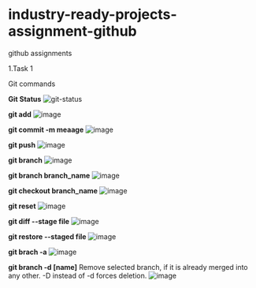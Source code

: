 # industry-ready-projects-assignment-github
github assignments

1.Task 1

Git commands

**Git Status**
![git-status](https://user-images.githubusercontent.com/80097898/196245591-07468161-110a-4cb8-834c-7ad68ceb2b06.png)

**git add**
![image](https://user-images.githubusercontent.com/80097898/196247052-92b2e649-17a5-44eb-9976-cdcdc6187a3e.png)

**git commit -m meaage**
![image](https://user-images.githubusercontent.com/80097898/196247080-0dfb0303-642a-4b1e-9f06-5c6d61b6c928.png)

**git push**
![image](https://user-images.githubusercontent.com/80097898/196247088-b1c120de-f89c-463f-a69a-ee5b8684fa57.png)

**git branch**
![image](https://user-images.githubusercontent.com/80097898/196247114-e8d06615-ca9d-4b31-a9f7-ddffc4d0af2f.png)

**git branch branch_name**
![image](https://user-images.githubusercontent.com/80097898/196247127-22a3eeb1-7c9c-4ace-a1cc-fe985ea3668e.png)

**git checkout branch_name**
![image](https://user-images.githubusercontent.com/80097898/196247143-f504d187-d297-457d-861d-1db4a5a22f92.png)

**git reset**
![image](https://user-images.githubusercontent.com/80097898/196248634-b3319caf-841d-4cc6-a706-471b27baa557.png)

**git diff --stage file**
![image](https://user-images.githubusercontent.com/80097898/196248740-b28d5b20-3cf5-49bd-a270-8095473ae4e0.png)

**git restore --staged file**
![image](https://user-images.githubusercontent.com/80097898/196248860-a6630352-2f33-4bfd-93f9-58b258b39f69.png)

**git brach -a**
![image](https://user-images.githubusercontent.com/80097898/196249601-6e7f230e-0669-4679-9443-142df149180d.png)

**git branch -d [name]**
Remove selected branch, if it is already merged into any other.
-D instead of -d forces deletion.
![image](https://user-images.githubusercontent.com/80097898/196250046-9e275603-70b3-4c3c-9e14-d92ce6a324b4.png)